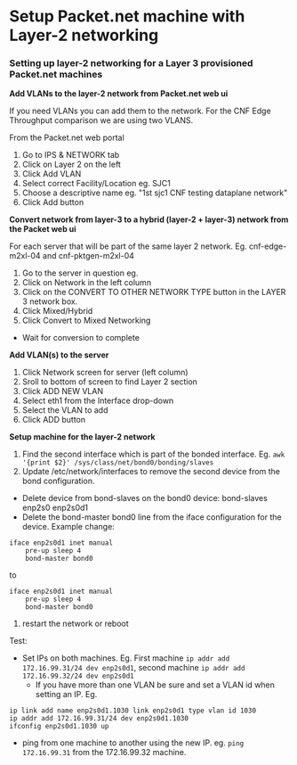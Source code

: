 # Setup Packet.net machine with Layer-2 networking

### Setting up layer-2 networking for a Layer 3 provisioned Packet.net machines

**Add VLANs to the layer-2 network from Packet.net web ui**

If you need VLANs you can add them to the network.  For the CNF Edge Throughput comparison we are using two VLANS.

From the Packet.net web portal

1. Go to IPS & NETWORK tab
1. Click on Layer 2 on the left
1. Click Add VLAN
1. Select correct Facility/Location eg. SJC1
1. Choose a descriptive name eg. "1st sjc1 CNF testing dataplane network"
1. Click Add button

**Convert network from layer-3 to a hybrid (layer-2 + layer-3) network from the Packet web ui**

For each server that will be part of the same layer 2 network.  Eg. cnf-edge-m2xl-04 and cnf-pktgen-m2xl-04

1. Go to the server in question eg. 
1. Click on Network in the left column
1. Click on the CONVERT TO OTHER NETWORK TYPE button in the LAYER 3 network box.
1. Click Mixed/Hybrid
1. Click Convert to Mixed Networking
  * Wait for conversion to complete

**Add VLAN(s) to the server**
  
1. Click Network screen for server (left column)
1. Sroll to bottom of screen to find Layer 2 section
1. Click ADD NEW VLAN
1. Select eth1 from the Interface drop-down
1. Select the VLAN to add
1. Click ADD button


**Setup machine for the layer-2 network**

1. Find the second interface which is part of the bonded interface. Eg. `awk '{print $2}' /sys/class/net/bond0/bonding/slaves`
1. Update /etc/network/interfaces to remove the second device from the bond configuration.
  * Delete device from bond-slaves on the bond0 device: bond-slaves enp2s0 enp2s0d1
  * Delete the bond-master bond0 line from the iface configuration for the device. Example change:
```
iface enp2s0d1 inet manual
    pre-up sleep 4
    bond-master bond0
```
to
```
iface enp2s0d1 inet manual
    pre-up sleep 4
    bond-master bond0
```
1. restart the network or reboot

Test:
- Set IPs on both machines.  Eg. First machine `ip addr add 172.16.99.31/24 dev enp2s0d1`, second machine `ip addr add 172.16.99.32/24 dev enp2s0d1`
  * If you have more than one VLAN be sure and set a VLAN id when setting an IP.  Eg. 
```
ip link add name enp2s0d1.1030 link enp2s0d1 type vlan id 1030 
ip addr add 172.16.99.31/24 dev enp2s0d1.1030
ifconfig enp2s0d1.1030 up
```
- ping from one machine to another using the new IP.  eg. `ping 172.16.99.31` from the 172.16.99.32 machine.
